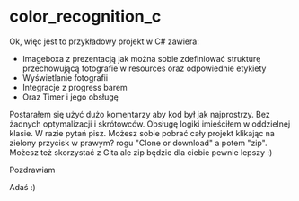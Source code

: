 # color_recognition_c


Ok, więc jest to przykładowy projekt w C# zawiera:

- Imageboxa z prezentacją jak można sobie zdefiniować strukturę przechowującą fotografie w resources oraz odpowiednie etykiety
- Wyświetlanie fotografii
- Integracje z progress barem
- Oraz Timer i jego obsługę

Postarałem się użyć dużo komentarzy aby kod był jak najprostrzy. Bez żadnych optymalizacji i skrótowców. Obsługę logiki imieściłem w oddzielnej klasie. W razie pytań pisz. Możesz sobie pobrać cały projekt klikając na zielony przycisk w prawym? rogu "Clone or download" a potem "zip". Możesz też skorzystać z Gita ale zip będzie dla ciebie pewnie lepszy :)

Pozdrawiam

Adaś :)